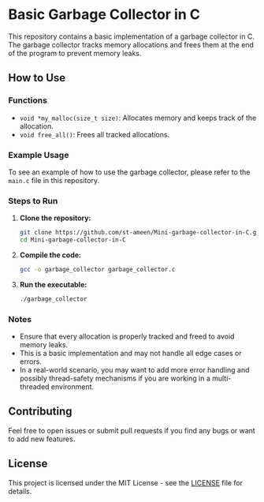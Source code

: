 # Basic Garbage Collector in C

This repository contains a basic implementation of a garbage collector in C. The garbage collector tracks memory allocations and frees them at the end of the program to prevent memory leaks.

## How to Use

### Functions

- `void *my_malloc(size_t size)`: Allocates memory and keeps track of the allocation.
- `void free_all()`: Frees all tracked allocations.

### Example Usage

To see an example of how to use the garbage collector, please refer to the `main.c` file in this repository.

### Steps to Run

1. **Clone the repository:**
    ```sh
    git clone https://github.com/st-ameen/Mini-garbage-collector-in-C.git
    cd Mini-garbage-collector-in-C
    ```

2. **Compile the code:**
    ```sh
    gcc -o garbage_collector garbage_collector.c
    ```

3. **Run the executable:**
    ```sh
    ./garbage_collector
    ```

### Notes

- Ensure that every allocation is properly tracked and freed to avoid memory leaks.
- This is a basic implementation and may not handle all edge cases or errors.
- In a real-world scenario, you may want to add more error handling and possibly thread-safety mechanisms if you are working in a multi-threaded environment.

## Contributing

Feel free to open issues or submit pull requests if you find any bugs or want to add new features.

## License

This project is licensed under the MIT License - see the [LICENSE](LICENSE) file for details.